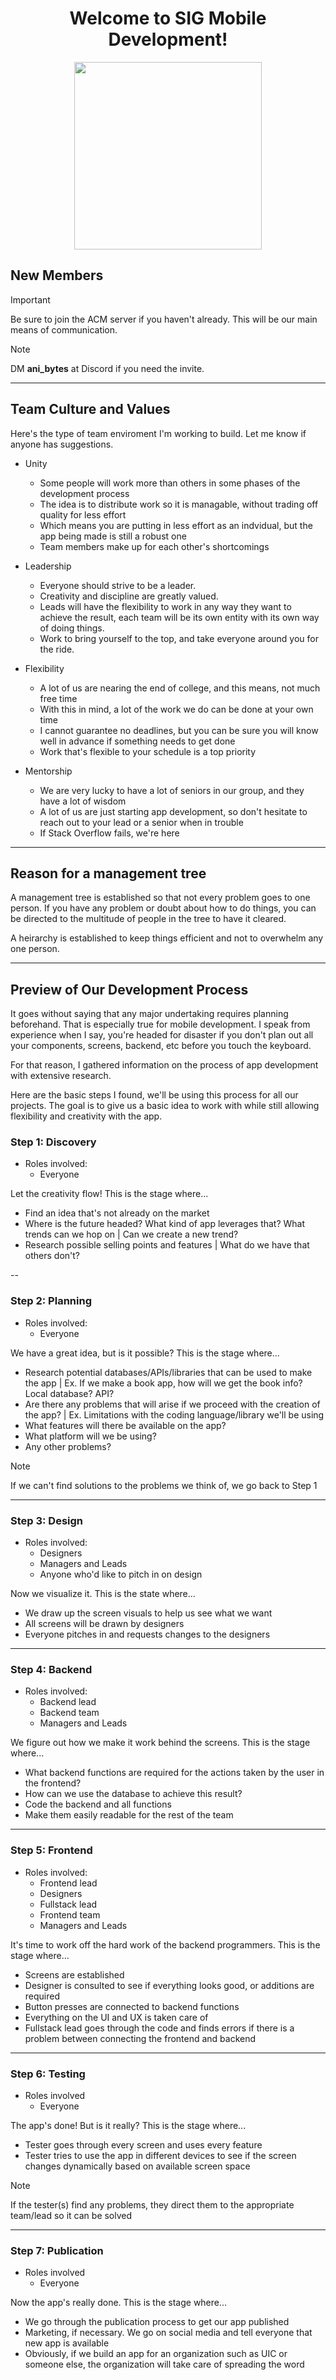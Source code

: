 <h1 align="center">Welcome to SIG Mobile Development!</h1>
<p align="center">
  <img src="https://user-images.githubusercontent.com/74038190/212749443-0810e511-4f46-4492-96aa-3c110d7bc41a.gif" width=300 height=300/>
</p>

## New Members

> [!IMPORTANT]
> Be sure to join the ACM server if you haven't already. This will be our main means of communication.

> [!NOTE]
> DM **ani_bytes** at Discord if you need the invite.

---

## Team Culture and Values
Here's the type of team enviroment I'm working to build. Let me know if anyone has suggestions.

- Unity
    - Some people will work more than others in some phases of the development process
    - The idea is to distribute work so it is managable, without trading off quality for less effort
    - Which means you are putting in less effort as an indvidual, but the app being made is still a robust one
    - Team members make up for each other's shortcomings
      
- Leadership
    - Everyone should strive to be a leader.
    - Creativity and discipline are greatly valued.
    - Leads will have the flexibility to work in any way they want to achieve the result, each team will be its own entity with its own way of doing things.
    - Work to bring yourself to the top, and take everyone around you for the ride.
      
- Flexibility
    - A lot of us are nearing the end of college, and this means, not much free time
    - With this in mind, a lot of the work we do can be done at your own time
    - I cannot guarantee no deadlines, but you can be sure you will know well in advance if something needs to get done
    - Work that's flexible to your schedule is a top priority

- Mentorship
    - We are very lucky to have a lot of seniors in our group, and they have a lot of wisdom
    - A lot of us are just starting app development, so don't hesitate to reach out to your lead or a senior when in trouble
    - If Stack Overflow fails, we're here

---

## Reason for a management tree
A management tree is established so that not every problem goes to one person. If you have any problem or doubt about how to do things, you can be directed to the multitude of people in the tree to have it cleared. 

A heirarchy is established to keep things efficient and not to overwhelm any one person. 

---
   
## Preview of Our Development Process
It goes without saying that any major undertaking requires planning beforehand. That is especially true for mobile development. I speak from experience when I say, you're headed for disaster if you don't plan out all your components, screens, backend, etc before you touch the keyboard. 

For that reason, I gathered information on the process of app development with extensive research. 

Here are the basic steps I found, we'll be using this process for all our projects. The goal is to give us a basic idea to work with while still allowing flexibility and creativity with the app.


### Step 1: Discovery
- Roles involved:
  - Everyone
 
Let the creativity flow! This is the stage where...
  - Find an idea that's not already on the market
  - Where is the future headed? What kind of app leverages that? What trends can we hop on | Can we create a new trend?
  - Research possible selling points and features | What do we have that others don't?

--


### Step 2: Planning
- Roles involved:
  - Everyone

We have a great idea, but is it possible? This is the stage where...
  - Research potential databases/APIs/libraries that can be used to make the app | Ex. If we make a book app, how will we get the book info? Local database? API?
  - Are there any problems that will arise if we proceed with the creation of the app? | Ex. Limitations with the coding language/library we'll be using
  - What features will there be available on the app?
  - What platform will we be using?
  - Any other problems?

> [!NOTE]
> If we can't find solutions to the problems we think of, we go back to Step 1


---


### Step 3: Design
- Roles involved:
  - Designers
  - Managers and Leads
  - Anyone who'd like to pitch in on design

Now we visualize it. This is the state where...
  - We draw up the screen visuals to help us see what we want
  - All screens will be drawn by designers
  - Everyone pitches in and requests changes to the designers


---


### Step 4: Backend
- Roles involved:
  - Backend lead
  - Backend team
  - Managers and Leads

We figure out how we make it work behind the screens. This is the stage where...
  - What backend functions are required for the actions taken by the user in the frontend?
  - How can we use the database to achieve this result?
  - Code the backend and all functions
  - Make them easily readable for the rest of the team


---


### Step 5: Frontend
- Roles involved:
  - Frontend lead
  - Designers
  - Fullstack lead
  - Frontend team
  - Managers and Leads

It's time to work off the hard work of the backend programmers. This is the stage where...
  - Screens are established
  - Designer is consulted to see if everything looks good, or additions are required
  - Button presses are connected to backend functions
  - Everything on the UI and UX is taken care of
  - Fullstack lead goes through the code and finds errors if there is a problem between connecting the frontend and backend


---


### Step 6: Testing
- Roles involved
  - Everyone

The app's done! But is it really? This is the stage where...
  - Tester goes through every screen and uses every feature
  - Tester tries to use the app in different devices to see if the screen changes dynamically based on available screen space

> [!NOTE]
> If the tester(s) find any problems, they direct them to the appropriate team/lead so it can be solved



---


### Step 7: Publication
- Roles involved
  - Everyone

Now the app's really done. This is the stage where...
  - We go through the publication process to get our app published
  - Marketing, if necessary. We go on social media and tell everyone that new app is available
  - Obviously, if we build an app for an organization such as UIC or someone else, the organization will take care of spreading the word
